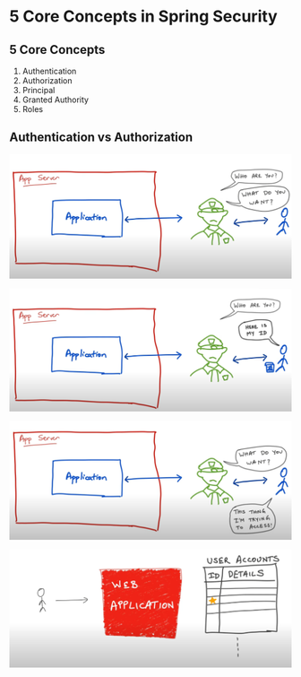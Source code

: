 # 5 Core Concepts in Spring Security

## 5 Core Concepts

1. Authentication
2. Authorization
3. Principal
4. Granted Authority
5. Roles

## Authentication vs Authorization

![](../../.gitbook/assets/image%20%281%29.png)

![](../../.gitbook/assets/image.png)

![](../../.gitbook/assets/image%20%284%29.png)

![](../../.gitbook/assets/image%20%285%29.png)

